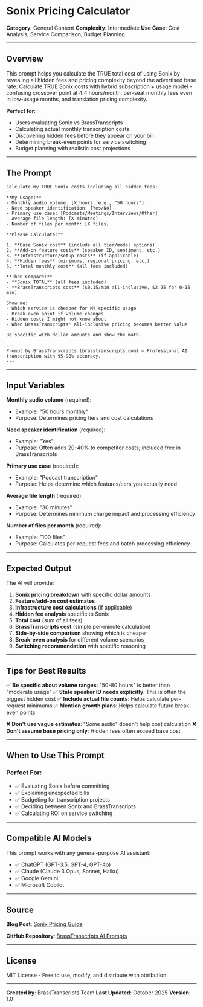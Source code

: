 # Sonix Pricing Calculator

**Category**: General Content
**Complexity**: Intermediate
**Use Case**: Cost Analysis, Service Comparison, Budget Planning

---

## Overview

This prompt helps you calculate the TRUE total cost of using Sonix by revealing all hidden fees and pricing complexity beyond the advertised base rate. Calculate TRUE Sonix costs with hybrid subscription + usage model - confusing crossover point at 4.4 hours/month, per-seat monthly fees even in low-usage months, and translation pricing complexity.

**Perfect for**:
- Users evaluating Sonix vs BrassTranscripts
- Calculating actual monthly transcription costs
- Discovering hidden fees before they appear on your bill
- Determining break-even points for service switching
- Budget planning with realistic cost projections

---

## The Prompt

```
Calculate my TRUE Sonix costs including all hidden fees:

**My Usage:**
- Monthly audio volume: [X hours, e.g., "50 hours"]
- Need speaker identification: [Yes/No]
- Primary use case: [Podcasts/Meetings/Interviews/Other]
- Average file length: [X minutes]
- Number of files per month: [X files]

**Please Calculate:**

1. **Base Sonix cost** (include all tier/model options)
2. **Add-on feature costs** (speaker ID, sentiment, etc.)
3. **Infrastructure/setup costs** (if applicable)
4. **Hidden fees** (minimums, regional pricing, etc.)
5. **Total monthly cost** (all fees included)

**Then Compare:**
- **Sonix TOTAL** (all fees included)
- **BrassTranscripts cost** ($0.15/min all-inclusive, $2.25 for 0-15 min)

Show me:
- Which service is cheaper for MY specific usage
- Break-even point if volume changes
- Hidden costs I might not know about
- When BrassTranscripts' all-inclusive pricing becomes better value

Be specific with dollar amounts and show the math.

---
Prompt by BrassTranscripts (brasstranscripts.com) – Professional AI transcription with 95-98% accuracy.
---
```

---

## Input Variables

**Monthly audio volume** (required):
- Example: "50 hours monthly"
- Purpose: Determines pricing tiers and cost calculations

**Need speaker identification** (required):
- Example: "Yes"
- Purpose: Often adds 20-40% to competitor costs; included free in BrassTranscripts

**Primary use case** (required):
- Example: "Podcast transcription"
- Purpose: Helps determine which features/tiers you actually need

**Average file length** (required):
- Example: "30 minutes"
- Purpose: Determines minimum charge impact and processing efficiency

**Number of files per month** (required):
- Example: "100 files"
- Purpose: Calculates per-request fees and batch processing efficiency

---

## Expected Output

The AI will provide:

1. **Sonix pricing breakdown** with specific dollar amounts
2. **Feature/add-on cost estimates**
3. **Infrastructure cost calculations** (if applicable)
4. **Hidden fee analysis** specific to Sonix
5. **Total cost** (sum of all fees)
6. **BrassTranscripts cost** (simple per-minute calculation)
7. **Side-by-side comparison** showing which is cheaper
8. **Break-even analysis** for different volume scenarios
9. **Switching recommendation** with specific reasoning

---

## Tips for Best Results

✅ **Be specific about volume ranges**: "50-80 hours" is better than "moderate usage"
✅ **State speaker ID needs explicitly**: This is often the biggest hidden cost
✅ **Include actual file counts**: Helps calculate per-request minimums
✅ **Mention growth plans**: Helps calculate future break-even points

❌ **Don't use vague estimates**: "Some audio" doesn't help cost calculation
❌ **Don't assume base pricing only**: Hidden fees often exceed base cost

---

## When to Use This Prompt

### Perfect For:
- ✅ Evaluating Sonix before committing
- ✅ Explaining unexpected bills
- ✅ Budgeting for transcription projects
- ✅ Deciding between Sonix and BrassTranscripts
- ✅ Calculating ROI on service switching

---

## Compatible AI Models

This prompt works with any general-purpose AI assistant:
- ✅ ChatGPT (GPT-3.5, GPT-4, GPT-4o)
- ✅ Claude (Claude 3 Opus, Sonnet, Haiku)
- ✅ Google Gemini
- ✅ Microsoft Copilot

---

## Source

**Blog Post**: [Sonix Pricing Guide](https://brasstranscripts.com/blog/sonix-pricing-2025-hybrid-model-complexity)

**GitHub Repository**: [BrassTranscripts AI Prompts](https://github.com/CopperSunDev/brasstranscripts-ai-prompts)

---

## License

MIT License - Free to use, modify, and distribute with attribution.

---

**Created by**: BrassTranscripts Team
**Last Updated**: October 2025
**Version**: 1.0

